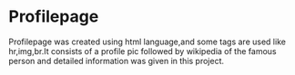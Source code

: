 # Profilepage
Profilepage was created using html language,and some tags are used like hr,img,br.It consists of a profile pic followed by wikipedia of the famous person  and detailed information was given in this project.
